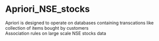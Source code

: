 # Apriori_NSE_stocks
 
Apriori is designed to operate on databases containing transcations like collection of items bought by customers<br />
Association rules on large scale NSE stocks data <br />

